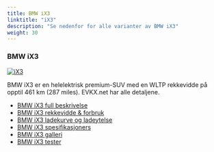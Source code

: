 ```yaml
---
title: BMW iX3
linktitle: "iX3"
description: "Se nedenfor for alle varianter av BMW iX3"
weight: 30
---
```

### BMW iX3

<a href="ix3/"><img src="https://media.evkx.net/multimedia/models/bmw/ix3/ix3/main_1_st.jpg" class="img-fluid" alt="iX3" ></a>

BMW iX3 er en helelektrisk premium-SUV med en WLTP rekkevidde på opptil 461 km (287 miles). EVKX.net har alle detaljene. 

- [BMW iX3 full beskrivelse](ix3/)
- [BMW iX3 rekkevidde & forbruk](ix3/rangeandconsumption/)
- [BMW iX3 ladekurve og ladeytelse](ix3/chargingcurve/)
- [BMW iX3 spesifikasjoners](ix3/specifications/)
- [BMW iX3 galleri](ix3/gallery/)
- [BMW iX3 tester](ix3/reviews/)

